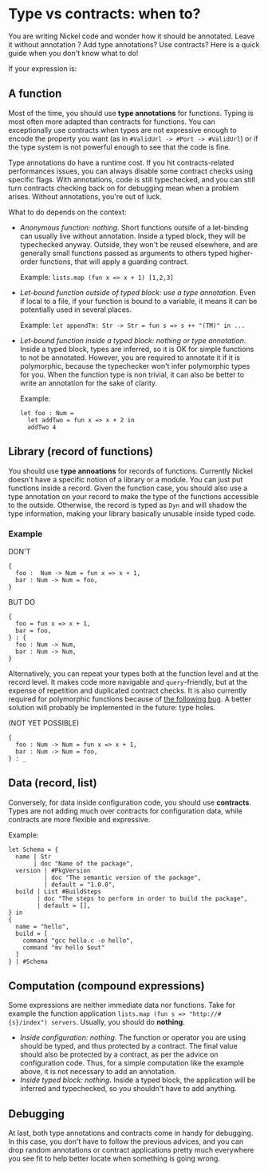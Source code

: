 # Type vs contracts: when to?

You are writing Nickel code and wonder how it should be annotated. Leave it
without annotation ? Add type annotations? Use contracts? Here is a quick guide
when you don't know what to do!

If your expression is:

## A function

Most of the time, you should use **type annotations** for functions. Typing is
most often more adapted than contracts for functions. You can exceptionally
use contracts when types are not expressive enough to encode the property you
want (as in `#ValidUrl -> #Port -> #ValidUrl`) or if the type system is not
powerful enough to see that the code is fine.

Type annotations do have a runtime cost. If you hit contracts-related
performances issues, you can always disable some contract checks using specific
flags. With annotations, code is still typechecked, and you can still turn
contracts checking back on for debugging mean when a problem arises. Without
annotations, you're out of luck.

What to do depends on the context:

- *Anonymous function: nothing*. Short functions outsife of a let-binding can
    usually live without annotation. Inside a typed block, they will be
    typechecked anyway. Outside, they won't be reused elsewhere, and are
    generally small functions passed as arguments to others typed higher-order
    functions, that will apply a guarding contract.

    Example: `lists.map (fun x => x + 1) [1,2,3]`
- *Let-bound function outside of typed block: use a type annotation.* Even if
    local to a file, if your function is bound to a variable, it means it can
    be potentially used in several places.

    Example: `let appendTm: Str -> Str = fun s => s ++ "(TM)" in ...`
- *Let-bound function inside a typed block: nothing or type annotation*. Inside a
    typed block, types are inferred, so it is OK for simple functions to not be
    annotated. However, you are required to annotate it if it is polymorphic,
    because the typechecker won't infer polymorphic types for you. When the
    function type is non trivial, it can also be better to write an annotation
    for the sake of clarity.

    Example:
    ```nickel
    let foo : Num =
      let addTwo = fun x => x + 2 in
      addTwo 4
    ```

## Library (record of functions)

You should use **type annoations** for records of functions. Currently Nickel
doesn't have a specific notion of a library or a module. You can just put
functions inside a record. Given the function case, you should also use a type
annotation on your record to make the type of the functions accessible to the
outside. Otherwise, the record is typed as `Dyn` and will shadow the type
information, making your library basically unusable inside typed code.

### Example

DON'T
```
{
  foo :  Num -> Num = fun x => x + 1,
  bar : Num -> Num = foo,
}
```

BUT DO
```
{
  foo = fun x => x + 1,
  bar = foo,
} : {
  foo : Num -> Num,
  bar : Num -> Num,
}
```

Alternatively, you can repeat your types both at the function level
and at the record level. It makes code more navigable and `query`-friendly, but at the expense of
repetition and duplicated contract checks. It is also currently required for
polymorphic functions because of [the following bug](). A better solution will probably be
implemented in the future: type holes.

(NOT YET POSSIBLE)
```
{
  foo : Num -> Num = fun x => x + 1,
  bar : Num -> Num = foo,
} : _
```

## Data (record, list)

Conversely, for data inside configuration code, you should use **contracts**.
Types are not adding much over contracts for configuration data, while contracts
are more flexible and expressive.

Example:
```nickel
let Schema = {
  name | Str
       | doc "Name of the package",
  version | #PkgVersion
          | doc "The semantic version of the package",
          | default = "1.0.0",
  build | List #BuildSteps
        | doc "The steps to perform in order to build the package",
        | default = [],
} in
{
  name = "hello",
  build = [
    command "gcc hello.c -o hello",
    command "mv hello $out"
  ]
} | #Schema
```

## Computation (compound expressions)

Some expressions are neither immediate data nor functions. Take for example the
function application `lists.map (fun s => "http://#{s}/index") servers`.
Usually, you should do **nothing**.

- *Inside configuration: nothing*. The function or operator you are using should
  be typed, and thus protected by a contract. The final value should also be
  protected by a contract, as per the advice on configuration code. Thus, for a
  simple computation like the example above, it is not necessary to add an
  annotation.
- *Inside typed block: nothing*. Inside a typed block, the application will be
  inferred and typechecked, so you shouldn't have to add anything.

## Debugging

At last, both type annotations and contracts come in handy for debugging. In
this case, you don't have to follow the previous advices, and you can drop
random annotations or contract applications pretty much everywhere you see fit
to help better locate when something is going wrong.
